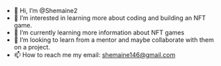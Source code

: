 - 👋 Hi, I’m @Shemaine2
- 👀 I’m interested in learning more about coding and building an NFT game.
- 🌱 I’m currently learning more information about NFT games
- 💞️ I’m looking to learn from a mentor and maybe collaborate with them on a project.
- 📫 How to reach me my email: shemaine146@gmail.com

<!---
Shemaine2/Shemaine2 is a ✨ special ✨ repository because its `README.md` (this file) appears on your GitHub profile.
You can click the Preview link to take a look at your changes.
--->
